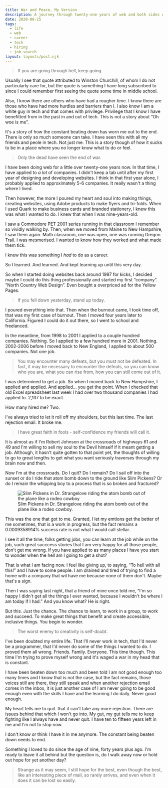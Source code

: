 ```yaml
---
title: War and Peace, My Version
description: A journey through twenty-one years of web and both sides of the emotional coin.
date: 2020-08-25
tags:
  - life
  - web
  - career
  - tech
  - hiring
  - job-search
layout: layouts/post.njk
---
```


<blockquote cite="Winston Churchill">If you are going through hell, keep going.</blockquote>

Usually I see that quote attributed to Winston Churchill, of whom I do not particularly care for, but the quote is something I have long subscribed to since I could remember first seeing the quote some time in middle school.

Also, I know there are others who have had a rougher time. I know there are those who have had more hurdles and barriers than I. I also know I am a white guy in tech and that comes with privilege. Privilege that I know I have benefitted from in the past in and out of tech. This is not a story about &ldquo;Oh woe is me&rdquo;.

It's a story of how the constant beating down has worn me out to the end. There is only so much someone can take. I have seen this with all my friends and peole in tech. Not just me. This is a story though of how it sucks to be in a place where you no longer know what to do or feel.

<blockquote cite="Plato">Only the dead have seen the end of war.</blockquote>

I have been doing web for a little over twenty-one years now. In that time, I have applied to *a lot* of companies. I didn't keep a tab until after my first year of designing and developing websites. I think in that first year alone, I probably applied to approximately 5-6 companies. It really wasn't a thing where I lived.

Then however, the more I poured my heart and soul into making things, creating websites, using Adobe products to make flyers and tri-folds. When I used Quark to make business cards and branded stationery, I knew this was what I wanted to do. I knew that when I was nine-years-old.

I saw a Commodore PET 2001 series running in that classroom I remember so vividly walking by. Then, when we moved from Maine to New Hampshire, I saw them again. Math classroom, one was open, one was running Oregon Trail. I was mesmerised. I wanted to know how they worked and what made them tick.

I knew this was something I *had* to do as a career.

So I learned. And learned. And kept learning up until this very day.

So when I started doing websites back around 1997 for kicks, I decided maybe I could do this thing professionally and started my first &ldquo;company&rdquo;. &ldquo;North Country Web Design&rdquo;. Even bought a overpriced ad for the Yellow Pages.

<blockquote cite="H.G. Wells">If you fell down yesterday, stand up today.</blockquote>

I poured everything into that. Then when the burnout came, I took time off, that was my first case of burnout. Then I moved four years later to California. Figured I could do it out there, so I went to school and freelanced.

In the meantime, from 1998 to 2001 I applied to a couple hundred companies. Nothing. So I applied to a few hundred more in 2001. Nothing. 2002-2006 before I moved back to New England, I applied to about 500 companies. Not one job.

<blockquote cite="Maya Angelou">You may encounter many defeats, but you must not be defeated. In fact, it may be necessary to encounter the defeats, so you can know who you are, what you can rise from, how you can still come out of it.</blockquote>

I was determined to get a job. So when I moved back to New Hampshire, I applied and applied. And applied&hellip; you get the point. When I checked that old Excel spreadsheet last week I had over two thousand companies I had applied to. 2,137 to be exact.

How many hired me&quest; Two.

I've always tried to let it roll off my shoulders, but this last time. The last rejection email. It broke me.

<blockquote cite="Edgar Allen Poe">I have great faith in fools - self-confidence my friends will call it.</blockquote>

It is almost as if I'm Robert Johnson at the crossroads of highways 61 and 49 and I'm willing to sell my soul to the Devil himself if it meant getting a job. Although, it hasn't quite gotten to that point yet, the thoughts of willing to go to great lengths to get what you want seriously traverses through my brain now and then.

Now I'm at the crossroads. Do I quit&quest; Do I remain&quest; Do I sail off into the sunset or do I ride that atom bomb down to the ground like Slim Pickens&quest; Or do I remain the whipping boy to a process that is so broken and fractured&quest;

<div class="content__placeholder">
  <figure>
    <img class="content__image" src="https://res.cloudinary.com/colabottles/image/upload/v1598383747/images/slim_tcpmre.webp" alt="Slim Pickens in Dr. Strangelove riding the atom bomb out of the plane like a rodeo cowboy" />
    <figcaption>Slim Pickens in Dr. Strangelove riding the atom bomb out of the plane like a rodeo cowboy.</figcaption>
  </figure>
</div>

This was the one that got to me. Granted, I let my emtions get the better of me sometimes, that is a work in progress, but the fact remains a 0.0009358914&percnt; success rate is not what I would call stellar.

I see it all the time, folks getting jobs, you can learn at the job while on the job, such great succcess stories that I am very happy for all those people, don't get me wrong. If you have applied to as many places I have you start to wonder when the hell am I going to get a shot&quest;

That is what I am facing now. I feel like giving up, to saying, &ldquo;To hell with all this!&rdquo; and I have to some people. I am drained and tired of trying to find a home with a company that wil have me because none of them don't. Maybe that's a sign.

Then I was saying last night, that a friend of mine once told me, &ldquo;I'm so happy I didn't get all the things I ever wanted, because I wouldn't be where I am today if I had.&rdquo; And you know what&quest; He is right.

But this. Just the chance. The chance to learn, to work in a group, to work and succeed. To make great things that benefit and create accessible, inclusive things. You begin to wonder.

<blockquote cite="Sylvia Plath">The worst enemy to creativity is self-doubt.</blockquote>

I've been doubted my entire life. That I'll never work in tech, that I'd never be a programmer, that I'd never do some of the things I wanted to do. I proved them all wrong. Friends. Family. Everyone. This time though. This time I'm trying to prove myself wrong and it's waged a war in my head that is constant.

I have been beaten down too much and been told I am not good enough too many times and I know that is not the case, but the fact remains, those voices still are there, they still speak and when another rejection email comes in the inbox, it is just another case of I am never going to be good enough even with the skills I have and the learning I do daily. Never good enough.

My heart tells me to quit. that it can't take any more rejection. There are issues behind that which I won't go into. My gut, my gut tells me to keep fighting like I always have and never quit. I have ten to fifteen years left in me and I'm not to stop now.

I don't know or think I have it in me anymore. The constant being beaten down needs to end.

Something I loved to do since the age of nine, forty years plus ago. I'm ready to leave it all behind but the question is, do I walk away now or hold out hope for yet another day&quest;

<blockquote cite="Lemony Snicket">Strange as it may seem, I still hope for the best, even though the best, like an interesting piece of mail, so rarely arrives, and even when it does it can be lost so easily.</blockquote>
